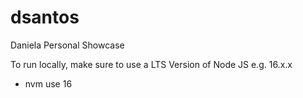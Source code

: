 # dsantos
Daniela Personal Showcase


To run locally, make sure to use a LTS Version of Node JS e.g. 16.x.x

- nvm use 16